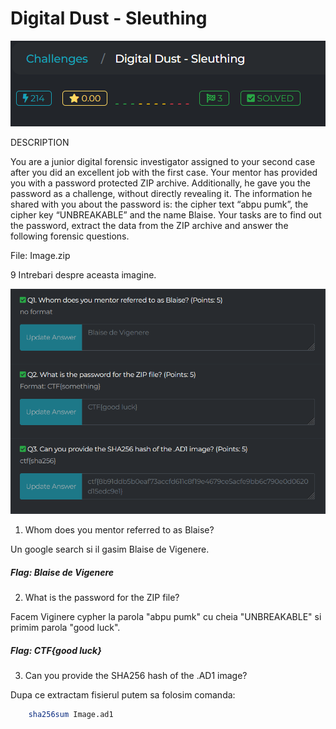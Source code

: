 # Digital Dust - Sleuthing 

![proof](poza1.png)

DESCRIPTION

You are a junior digital forensic investigator assigned to your second case after you did an excellent job with the first case. Your mentor has provided you with a password protected ZIP archive. Additionally, he gave you the password as a challenge, without directly revealing it. The information he shared with you about the password is: the cipher text “abpu pumk”, the cipher key “UNBREAKABLE” and the name Blaise. Your tasks are to find out the password, extract the data from the ZIP archive and answer the following forensic questions.

File: Image.zip

9 Intrebari despre aceasta imagine.

![1-3 challs](poza2.png)


1. Whom does you mentor referred to as Blaise?

Un google search si il gasim Blaise de Vigenere.

##### Flag: Blaise de Vigenere

2. What is the password for the ZIP file?

Facem Viginere cypher la parola "abpu pumk" cu cheia "UNBREAKABLE" si primim parola "good luck".

##### Flag: CTF{good luck}

3. Can you provide the SHA256 hash of the .AD1 image?

Dupa ce extractam fisierul putem sa folosim comanda:
```bash
    sha256sum Image.ad1
```